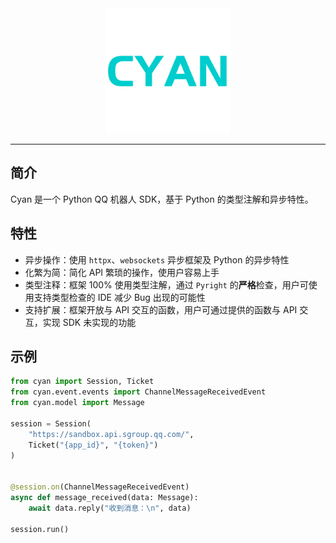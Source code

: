 <div style="text-align: center">
    <img src="logo.png" width="200" alt="cyan">
</div>

---

## 简介

Cyan 是一个 Python QQ 机器人 SDK，基于 Python 的类型注解和异步特性。

## 特性

- 异步操作：使用 `httpx`、`websockets` 异步框架及 Python 的异步特性
- 化繁为简：简化 API 繁琐的操作，使用户容易上手
- 类型注释：框架 100% 使用类型注解，通过 `Pyright` 的**严格**检查，用户可使用支持类型检查的 IDE 减少 Bug 出现的可能性
- 支持扩展：框架开放与 API 交互的函数，用户可通过提供的函数与 API 交互，实现 SDK 未实现的功能

## 示例

```Python
from cyan import Session, Ticket
from cyan.event.events import ChannelMessageReceivedEvent
from cyan.model import Message

session = Session(
    "https://sandbox.api.sgroup.qq.com/",
    Ticket("{app_id}", "{token}")
)


@session.on(ChannelMessageReceivedEvent)
async def message_received(data: Message):
    await data.reply("收到消息：\n", data)

session.run()
```
